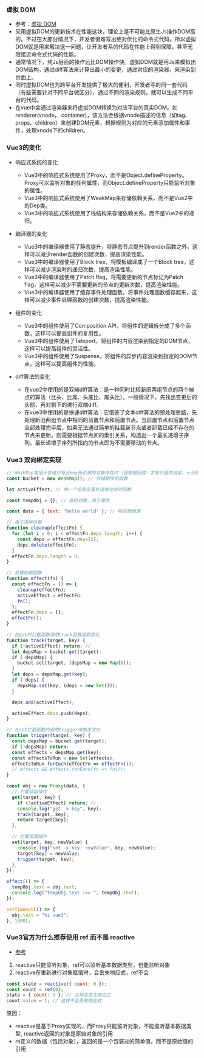 ### 虚拟 DOM
* 参考：[虚拟 DOM]()
* 采用虚拟DOM的更新技术在性能这块，理论上是不可能比原生Js操作DOM高的。不过在大部分情况下，开发者很难写出绝对优化的命令式代码。所以虚拟DOM就是用来解决这一问题，让开发者系的代码在性能上得到保障，甚至无限接近命令式代码的性能。
* 通常情况下，纯Js层面的操作远比DOM操作快。虚拟DOM就是用Js来模拟出DOM结构，通过diff算法来计算出最小的变更，通过对应的渲染器，来渲染到页面上。
* 同时虚拟DOM也为跨平台开发提供了极大的便利，开发者写的同一套代码（有些需要针对不同平台做区分），通过不同的渲染规则，就可以生成不同平台的代码。
* 在vue中会通过渲染器来将虚拟DOM转换为对应平台的真实DOM。如renderer(vnode， container)，该方法会根据vnode描述的信息（如tag、props、children）来创建DOM元素，根据规则为对应的元素添加属性和事件，处理vnode下的children。

### Vue3的变化
* 响应式系统的变化
  * Vue3中的响应式系统使用了Proxy，而不是Object.defineProperty。Proxy可以监听对象的任何属性，而Object.defineProperty只能监听对象的属性。
  * Vue3中的响应式系统使用了WeakMap来存储依赖关系，而不是Vue2中的Dep类。
  * Vue3中的响应式系统使用了栈结构来存储依赖关系，而不是Vue2中的递归。

* 编译器的变化
  * Vue3中的编译器使用了静态提升，将静态节点提升到render函数之外，这样可以减少render函数的创建次数，提高渲染性能。
  * Vue3中的编译器使用了Block tree，将模板编译成了一个Block tree，这样可以减少渲染时的递归次数，提高渲染性能。
  * Vue3中的编译器使用了Patch flag，将需要更新的节点标记为Patch flag，这样可以减少不需要更新的节点的更新次数，提高渲染性能。
  * Vue3中的编译器使用了缓存事件处理函数，将事件处理函数缓存起来，这样可以减少事件处理函数的创建次数，提高渲染性能。

* 组件的变化
  * Vue3中的组件使用了Composition API，将组件的逻辑拆分成了多个函数，这样可以提高组件的复用性。
  * Vue3中的组件使用了Teleport，将组件的内容渲染到指定的DOM节点，这样可以提高组件的灵活性。
  * Vue3中的组件使用了Suspense，将组件的异步内容渲染到指定的DOM节点，这样可以提高组件的性能。

* diff算法的变化
  * 在vue2中使用的是双端diff算法：是一种同时比较新旧两组节点的两个端点的算法（比头、比尾、头尾比、尾头比）。一般情况下，先找出变更后的头部，再对剩下的进行双端diff。
  * 在vue3中使用的是快速diff算法：它借鉴了文本diff算法的预处理思路，先处理新旧两组节点中相同的前置节点和后置节点。当前置节点和后置节点全部处理完毕后，如果无法通过简单的挂载新节点或者卸载已经不存在的节点来更新，则需要根据节点间的索引关系，构造出一个最长递增子序列。最长递增子序列所指向的节点即为不需要移动的节点。

### Vue3 双向绑定实现

```js
// WeakMap常用于存储只有当key所引用的对象存在时（没有被回收）才有价值的消息，十分贴合双向绑定场景
const bucket = new WeakMap(); // 存储副作用函数

let activeEffect; // 用一个全局变量处理被注册的函数

const tempObj = {}; // 临时对象，用于操作

const data = { text: "hello world" }; // 响应数据源

// 用于清除依赖
function cleanup(effectFn) {
  for (let i = 0; i < effectFn.deps.length; i++) {
    const deps = effectFn.deps[i];
    deps.delete(effectFn);
  }
  effectFn.deps.length = 0;
}

// 处理依赖函数
function effect(fn) {
  const effectFn = () => {
    cleanup(effectFn);
    activeEffect = effectFn;
    fn();
  };
  effectFn.deps = [];
  effectFn();
}

// 在get时拦截函数调用track函数追踪变化
function track(target, key) {
  if (!activeEffect) return; //
  let depsMap = bucket.get(target);
  if (!depsMap) {
    bucket.set(target, (depsMap = new Map()));
  }
  let deps = depsMap.get(key);
  if (!deps) {
    depsMap.set(key, (deps = new Set()));
  }

  deps.add(activeEffect);

  activeEffect.deps.push(deps);
}

// 在set拦截函数内调用trigger来触发变化
function trigger(target, key) {
  const depsMap = bucket.get(target);
  if (!depsMap) return;
  const effects = depsMap.get(key);
  const effectsToRun = new Set(effects);
  effectsToRun.forEach(effectFn => effectFn());
  // effects && effects.forEach(fn => fn());
}

const obj = new Proxy(data, {
  // 拦截读取操作
  get(target, key) {
    if (!activeEffect) return; //
    console.log("get -> key", key);
    track(target, key);
    return target[key];
  },

  // 拦截设置操作
  set(target, key, newValue) {
    console.log("set -> key: newValue", key, newValue);
    target[key] = newValue;
    trigger(target, key);
  },
});

effect(() => {
  tempObj.text = obj.text;
  console.log("tempObj.text :>> ", tempObj.text);
});

setTimeout(() => {
  obj.text = "hi vue3";
}, 1000);


```

### Vue3官方为什么推荐使用 ref 而不是 reactive
- [参考](https://juejin.cn/post/7270519061208154112)

1. reactive只能监听对象，ref可以监听基本数据类型，也能监听对象
2. reactive在重新进行对象赋值时，会丢失响应式，ref不会
```js
const state = reactive({ count: 0 });
const count = ref(0);
state = { count: 1 }; // 这样会丢失响应式
count.value = 1; // 这样不会丢失响应式
```
原因：
- reactive是基于Proxy实现的，而Proxy只能监听对象，不能监听基本数据类型, reactive返回的对象是原始对象的引用
- re定义的数据（包括对象），返回的是一个包装过的简单值，而不是原始值的引用
